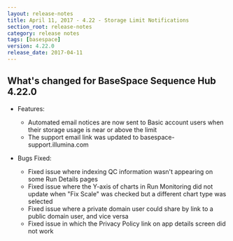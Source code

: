 ```yaml
---
layout: release-notes
title: April 11, 2017 - 4.22 - Storage Limit Notifications
section_root: release-notes
category: release notes
tags: [basespace]
version: 4.22.0
release_date: 2017-04-11
---
```


## What's changed for BaseSpace Sequence Hub 4.22.0

- Features:
	- Automated email notices are now sent to Basic account users when their storage usage is near or above the limit
	- The support email link was updated to basespace-support.illumina.com
  
- Bugs Fixed:
	- Fixed issue where indexing QC information wasn't appearing on some Run Details pages
	- Fixed issue where the Y-axis of charts in Run Monitoring did not update when "Fix Scale" was checked but a different chart type was selected
	- Fixed issue where a private domain user could share by link to a public domain user, and vice versa
	- Fixed issue in which the Privacy Policy link on app details screen did not work